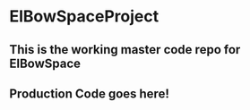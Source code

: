 # ElBowSpaceProject
## This is the working master code repo for ElBowSpace
## Production Code goes here!
